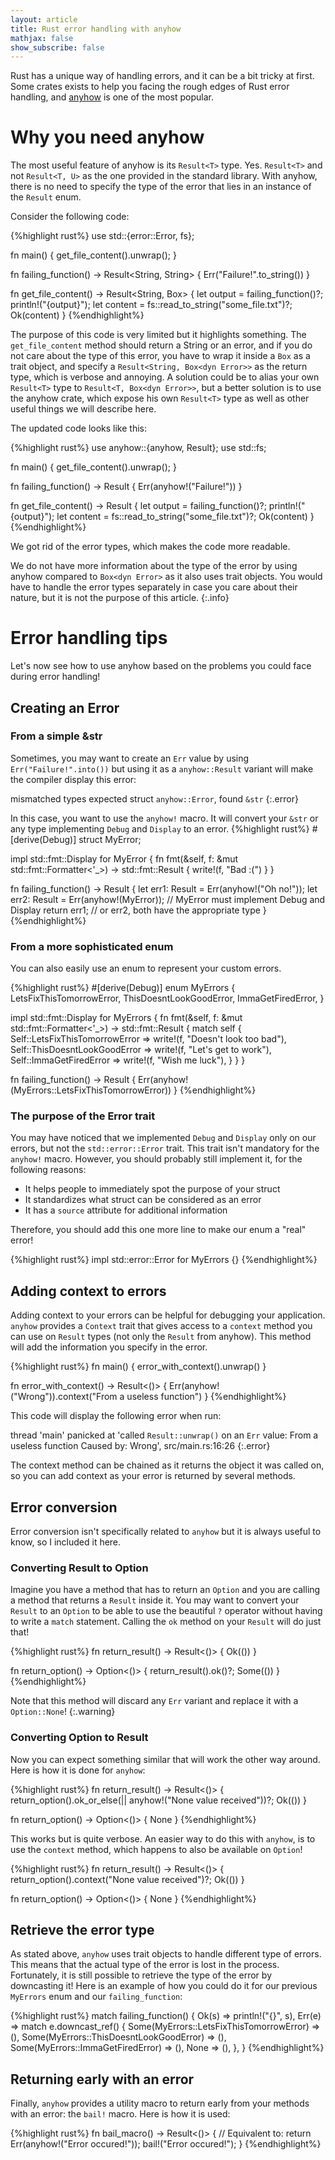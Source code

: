 ```yaml
---
layout: article
title: Rust error handling with anyhow
mathjax: false
show_subscribe: false
---
```


Rust has a unique way of handling errors, and it can be a bit tricky at first. Some crates exists to help you facing the rough edges of Rust error handling, and [anyhow](https://crates.io/crates/anyhow) is one of the most popular.

<!--more-->

# Why you need anyhow

The most useful feature of anyhow is its `Result<T>` type. Yes. `Result<T>` and not `Result<T, U>` as the one provided in the standard library. With anyhow, there is no need to specify the type of the error that lies in an instance of the `Result` enum.

Consider the following code:

{%highlight rust%}
use std::{error::Error, fs};

fn main() {
    get_file_content().unwrap();
}

fn failing_function() -> Result<String, String> {
    Err("Failure!".to_string())
}

fn get_file_content() -> Result<String, Box<dyn Error>> {
    let output = failing_function()?;
    println!("{output}");
    let content = fs::read_to_string("some_file.txt")?;
    Ok(content)
}
{%endhighlight%}

The purpose of this code is very limited but it highlights something. The `get_file_content` method should return a String or an error, and if you do not care about the type of this error, you have to wrap it inside a `Box` as a trait object, and specify a `Result<String, Box<dyn Error>>` as the return type, which is verbose and annoying. A solution could be to alias your own `Result<T>` type to `Result<T, Box<dyn Error>>`, but a better solution is to use the anyhow crate, which expose his own `Result<T>` type as well as other useful things we will describe here.

The updated code looks like this:

{%highlight rust%}
use anyhow::{anyhow, Result};
use std::fs;

fn main() {
    get_file_content().unwrap();
}

fn failing_function() -> Result<String> {
    Err(anyhow!("Failure!"))
}

fn get_file_content() -> Result<String> {
    let output = failing_function()?;
    println!("{output}");
    let content = fs::read_to_string("some_file.txt")?;
    Ok(content)
}
{%endhighlight%}

We got rid of the error types, which makes the code more readable.

We do not have more information about the type of the error by using anyhow compared to `Box<dyn Error>` as it also uses trait objects. You would have to handle the error types separately in case you care about their nature, but it is not the purpose of this article.
{:.info}

# Error handling tips

Let's now see how to use anyhow based on the problems you could face during error handling!

## Creating an Error

### From a simple &str

Sometimes, you may want to create an `Err` value by using `Err("Failure!".into())` but using it as a `anyhow::Result` variant will make the compiler display this error:

mismatched types
expected struct `anyhow::Error`, found `&str`
{:.error}

In this case, you want to use the `anyhow!` macro. It will convert your `&str` or any type implementing `Debug` and `Display` to an error.
{%highlight rust%}
#[derive(Debug)]
struct MyError;

impl std::fmt::Display for MyError {
    fn fmt(&self, f: &mut std::fmt::Formatter<'_>) -> std::fmt::Result {
        write!(f, "Bad :(")
    }
}

fn failing_function() -> Result<String> {
    let err1: Result<String> = Err(anyhow!("Oh no!"));
    let err2: Result<String> = Err(anyhow!(MyError));  // MyError must implement Debug and Display
    return err1;  // or err2, both have the appropriate type
}
{%endhighlight%}

### From a more sophisticated enum

You can also easily use an enum to represent your custom errors.

{%highlight rust%}
#[derive(Debug)]
enum MyErrors {
    LetsFixThisTomorrowError,
    ThisDoesntLookGoodError,
    ImmaGetFiredError,
}

impl std::fmt::Display for MyErrors {
    fn fmt(&self, f: &mut std::fmt::Formatter<'_>) -> std::fmt::Result {
        match self {
            Self::LetsFixThisTomorrowError => write!(f, "Doesn't look too bad"),
            Self::ThisDoesntLookGoodError => write!(f, "Let's get to work"),
            Self::ImmaGetFiredError => write!(f, "Wish me luck"),
        }
    }
}

fn failing_function() -> Result<String> {
    Err(anyhow!(MyErrors::LetsFixThisTomorrowError))
}
{%endhighlight%}

### The purpose of the Error trait

You may have noticed that we implemented `Debug` and `Display` only on our errors, but not the `std::error::Error` trait. This trait isn't mandatory for the `anyhow!` macro. However, you should probably still implement it, for the following reasons:
- It helps people to immediately spot the purpose of your struct
- It standardizes what struct can be considered as an error
- It has a `source` attribute for additional information

Therefore, you should add this one more line to make our enum a "real" error!

{%highlight rust%}
impl std::error::Error for MyErrors {}
{%endhighlight%}

## Adding context to errors

Adding context to your errors can be helpful for debugging your application. `anyhow` provides a `Context` trait that gives access to a `context` method you can use on `Result` types (not only the `Result` from anyhow). This method will add the information you specify in the error.

{%highlight rust%}
fn main() {
    error_with_context().unwrap()
}

fn error_with_context() -> Result<()> {
    Err(anyhow!("Wrong")).context("From a useless function")
}
{%endhighlight%}

This code will display the following error when run:

thread 'main' panicked at 'called `Result::unwrap()` on an `Err` value: From a useless function
Caused by:
    Wrong', src/main.rs:16:26
{:.error}

The context method can be chained as it returns the object it was called on, so you can add context as your error is returned by several methods.

## Error conversion

Error conversion isn't specifically related to `anyhow` but it is always useful to know, so I included it here.

### Converting Result to Option

Imagine you have a method that has to return an `Option` and you are calling a method that returns a `Result` inside it. You may want to convert your `Result` to an `Option` to be able to use the beautiful `?` operator without having to write a `match` statement. Calling the `ok` method on your `Result` will do just that!

{%highlight rust%}
fn return_result() -> Result<()> {
    Ok(())
}

fn return_option() -> Option<()> {
    return_result().ok()?;
    Some(())
}
{%endhighlight%}

Note that this method will discard any `Err` variant and replace it with a `Option::None`!
{:.warning}

### Converting Option to Result

Now you can expect something similar that will work the other way around. Here is how it is done for `anyhow`:

{%highlight rust%}
fn return_result() -> Result<()> {
    return_option().ok_or_else(|| anyhow!("None value received"))?;
    Ok(())
}

fn return_option() -> Option<()> {
    None
}
{%endhighlight%}

This works but is quite verbose. An easier way to do this with `anyhow`, is to use the `context` method, which happens to also be available on `Option`!

{%highlight rust%}
fn return_result() -> Result<()> {
    return_option().context("None value received")?;
    Ok(())
}

fn return_option() -> Option<()> {
    None
}
{%endhighlight%}

## Retrieve the error type

As stated above, `anyhow` uses trait objects to handle different type of errors. This means that the actual type of the error is lost in the process. Fortunately, it is still possible to retrieve the type of the error by downcasting it!
Here is an example of how you could do it for our previous `MyErrors` enum and our `failing_function`:

{%highlight rust%}
match failing_function() {
    Ok(s) => println!("{}", s),
    Err(e) => match e.downcast_ref() {
        Some(MyErrors::LetsFixThisTomorrowError) => (),
        Some(MyErrors::ThisDoesntLookGoodError) => (),
        Some(MyErrors::ImmaGetFiredError) => (),
        None => (),
    },
}
{%endhighlight%}

## Returning early with an error

Finally, `anyhow` provides a utility macro to return early from your methods with an error: the `bail!` macro. Here is how it is used:

{%highlight rust%}
fn bail_macro() -> Result<()> {
    // Equivalent to: return Err(anyhow!("Error occured!"));
    bail!("Error occured!");
}
{%endhighlight%}
